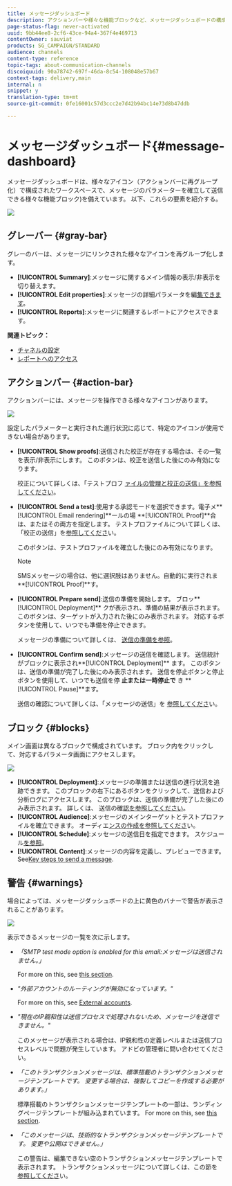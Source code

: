 ```yaml
---
title: メッセージダッシュボード
description: アクションバーや様々な機能ブロックなど、メッセージダッシュボードの構成要素を確認します。
page-status-flag: never-activated
uuid: 9bb44ee8-2cf6-43ce-94a4-367f4e469713
contentOwner: sauviat
products: SG_CAMPAIGN/STANDARD
audience: channels
content-type: reference
topic-tags: about-communication-channels
discoiquuid: 90a78742-697f-46da-8c54-108048e57b67
context-tags: delivery,main
internal: n
snippet: y
translation-type: tm+mt
source-git-commit: 0fe16001c57d3ccc2e7d42b94bc14e73d8b47ddb

---
```



# メッセージダッシュボード{#message-dashboard}

メッセージダッシュボードは、様々なアイコン（アクションバーに再グループ化）で構成されたワークスペースで、メッセージのパラメーターを確立して送信できる様々な機能ブロック)を備えています。 以下、これらの要素を紹介する。

![](assets/delivery_dashboard_2.png)

## グレーバー {#gray-bar}

グレーのバーは、メッセージにリンクされた様々なアイコンを再グループ化します。

* **[!UICONTROL Summary]**:メッセージに関するメイン情報の表示/非表示を切り替えます。
* **[!UICONTROL Edit properties]**:メッセージの詳細パラメータを編[集できます](../../administration/using/configuring-email-channel.md#list-of-email-properties)。
* **[!UICONTROL Reports]**:メッセージに関連するレポートにアクセスできます。

**関連トピック：**

* [チャネルの設定](../../administration/using/about-channel-configuration.md)
* [レポートへのアクセス](../../reporting/using/about-dynamic-reports.md)

## アクションバー {#action-bar}

アクションバーには、メッセージを操作できる様々なアイコンがあります。

![](assets/delivery_dashboard_4.png)

設定したパラメーターと実行された進行状況に応じて、特定のアイコンが使用できない場合があります。

* **[!UICONTROL Show proofs]**:送信された校正が存在する場合は、その一覧を表示/非表示にします。 このボタンは、校正を送信した後にのみ有効になります。

   校正について詳しくは、「テストプロフ [ァイルの管理と校正の送信」を参照してください](../../sending/using/managing-test-profiles-and-sending-proofs.md)。

* **[!UICONTROL Send a test]**:使用する承認モードを選択できます。電子メ**[!UICONTROL Email rendering]**&#x200B;ールの場 **[!UICONTROL Proof]**合は、またはその両方を指定します。 テストプロファイルについて詳しくは、「校正の送信」を[参照してくださ](../../sending/using/managing-test-profiles-and-sending-proofs.md#sending-proofs)い。

   このボタンは、テストプロファイルを確立した後にのみ有効になります。

   >[!NOTE]
   >
   >SMSメッセージの場合は、他に選択肢はありません。自動的に実行されま **[!UICONTROL Proof]**す。

* **[!UICONTROL Prepare send]**:送信の準備を開始します。 ブロッ**[!UICONTROL Deployment]** クが表示され、準備の結果が表示されます。 このボタンは、ターゲットが入力された後にのみ表示されます。 対応するボタンを使用して、いつでも準備を停止できます。

   メッセージの準備について詳しくは、 [送信の準備を参照](../../sending/using/preparing-the-send.md)。

* **[!UICONTROL Confirm send]**:メッセージの送信を確認します。 送信統計がブロックに表示され**[!UICONTROL Deployment]** ます。 このボタンは、送信の準備が完了した後にのみ表示されます。 送信を停止ボタンと停止ボタンを使用して、いつでも送信を停 **止または一時停止で** き **[!UICONTROL Pause]**ます。

   送信の確認について詳しくは、「メッセージの送信」を [参照してくださ](../../sending/using/confirming-the-send.md)い。

## ブロック {#blocks}

メイン画面は異なるブロックで構成されています。 ブロック内をクリックして、対応するパラメータ画面にアクセスします。

![](assets/delivery_dashboard_3.png)

* **[!UICONTROL Deployment]**:メッセージの準備または送信の進行状況を追跡できます。 このブロックの右下にあるボタンをクリックして、送信および分析ログにアクセスします。 このブロックは、送信の準備が完了した後にのみ表示されます。 詳しくは、 送信の確[認を参照してください](../../sending/using/confirming-the-send.md)。
* **[!UICONTROL Audience]**:メッセージのメインターゲットとテストプロファイルを確立できます。 オーディエ[ンスの作成を参照してくださ](../../audiences/using/creating-audiences.md)い。
* **[!UICONTROL Schedule]**:メッセージの送信日を指定できます。 スケジュール[を参照](../../sending/using/about-scheduling-messages.md)。
* **[!UICONTROL Content]**:メッセージの内容を定義し、プレビューできます。 See[Key steps to send a message](../../channels/using/key-steps-to-send-a-message.md).

## 警告 {#warnings}

場合によっては、メッセージダッシュボードの上に黄色のバナーで警告が表示されることがあります。

![](assets/delivery_dashboard_warnings.png)

表示できるメッセージの一覧を次に示します。

* *「SMTP test mode option is enabled for this email:メッセージは送信されません。」*

   For more on this, see [this section](../../administration/using/configuring-email-channel.md#smtp-test-mode).

* *&quot;外部アカウントのルーティングが無効になっています。&quot;*

   For more on this, see [External accounts](../../administration/using/external-accounts.md).

* *&quot;現在のIP親和性は送信プロセスで処理されないため、メッセージを送信できません。&quot;*

   このメッセージが表示される場合は、IP親和性の定義レベルまたは送信プロセスレベルで問題が発生しています。 アドビの管理者に問い合わせてください。

* *「このトランザクションメッセージは、標準搭載のトランザクションメッセージテンプレートです。 変更する場合は、複製してコピーを作成する必要があります。」*

   標準搭載のトランザクションメッセージテンプレートの一部は、ランディングページテンプレートが組み込まれています。 For more on this, see [this section](../../channels/using/landing-page-templates.md).

* *「このメッセージは、技術的なトランザクションメッセージテンプレートです。 変更や公開はできません。」*

   この警告は、編集できない空のトランザクションメッセージテンプレートで表示されます。 トランザクションメッセージについて詳しくは、この節を [参照してくださ](../../channels/using/about-transactional-messaging.md)い。
